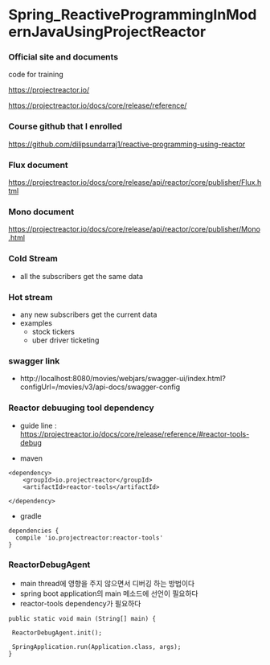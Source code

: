 # Spring_ReactiveProgrammingInModernJavaUsingProjectReactor

### Official site and documents
code for training

https://projectreactor.io/

https://projectreactor.io/docs/core/release/reference/

### Course github that I enrolled

https://github.com/dilipsundarraj1/reactive-programming-using-reactor

### Flux document

https://projectreactor.io/docs/core/release/api/reactor/core/publisher/Flux.html


### Mono document

https://projectreactor.io/docs/core/release/api/reactor/core/publisher/Mono.html


### Cold Stream
 - all the subscribers get the same data
 
### Hot stream
 - any new subscribers get the current data
 - examples
    + stock tickers
    + uber driver ticketing

### swagger link
 - http://localhost:8080/movies/webjars/swagger-ui/index.html?configUrl=/movies/v3/api-docs/swagger-config
 
### Reactor debuuging tool dependency
 - guide line : https://projectreactor.io/docs/core/release/reference/#reactor-tools-debug
 
 - maven
```
<dependency>
    <groupId>io.projectreactor</groupId>
    <artifactId>reactor-tools</artifactId>
    
</dependency>

```
 - gradle
 
 ```
 dependencies {
   compile 'io.projectreactor:reactor-tools'
}
 ```
 
 ### ReactorDebugAgent
  - main thread에 영향을 주지 않으면서 디버깅 하는 방법이다
  - spring boot application의 main 메소드에 선언이 필요하다
  - reactor-tools dependency가 필요하다 
 ```
 public static void main (String[] main) {
 
  ReactorDebugAgent.init();
  
  SpringApplication.run(Application.class, args);
 }
 ```
  
